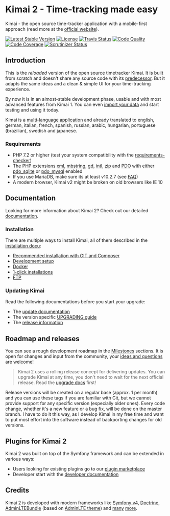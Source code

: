 # Kimai 2 - Time-tracking made easy

Kimai - the open source time-tracker application with a mobile-first approach (read more at the [official website](https://www.kimai.org)).

[![Latest Stable Version](https://poser.pugx.org/kevinpapst/kimai2/v/stable)](https://packagist.org/packages/kevinpapst/kimai2)
[![License](https://poser.pugx.org/kevinpapst/kimai2/license)](https://packagist.org/packages/kevinpapst/kimai2)
[![Travis Status](https://travis-ci.org/kevinpapst/kimai2.svg?branch=master)](https://travis-ci.org/kevinpapst/kimai2)
[![Code Quality](https://scrutinizer-ci.com/g/kevinpapst/kimai2/badges/quality-score.png?b=master)](https://scrutinizer-ci.com/g/kevinpapst/kimai2/?branch=master)
[![Code Coverage](https://scrutinizer-ci.com/g/kevinpapst/kimai2/badges/coverage.png?b=master)](https://scrutinizer-ci.com/g/kevinpapst/kimai2/?branch=master)
[![Scrutinizer Status](https://scrutinizer-ci.com/g/kevinpapst/kimai2/badges/build.png?b=master)](https://scrutinizer-ci.com/g/kevinpapst/kimai2/build-status/master)

## Introduction

This is the _reloaded_ version of the open source timetracker Kimai.
It is built from scratch and doesn't share any source code with its [predecessor](http://www.kimai.org). 
But it adapts the same ideas and a clean & simple UI for your time-tracking experience.

By now it is in an almost-stable development phase, usable and with most advanced features from Kimai 1.
You can even [import your data](https://www.kimai.org/documentation/migration-v1.html) and start testing and using it today.

Kimai is a [multi-language application](https://www.kimai.org/documentation/translations.html) and already translated to english, german, italian, french, spanish, russian, arabic, hungarian, portuguese (brazilian), swedish and japanese.

### Requirements

- PHP 7.2 or higher (test your system compatibility with the [requirements-checker](http://symfony.com/doc/current/reference/requirements.html))
- The PHP extensions [xml](http://php.net/manual/en/book.xml.php), [mbstring](http://php.net/manual/en/book.mbstring.php), [gd](http://php.net/manual/en/book.image.php), [intl](https://php.net/manual/en/book.intl.php), [zip](https://php.net/manual/en/book.zip.php) and [PDO](https://php.net/manual/en/book.pdo.php) with either [pdo_sqlite](https://php.net/manual/en/ref.pdo-sqlite.php) or [pdo_mysql](https://php.net/manual/en/ref.pdo-mysql.php) enabled
- If you use MariaDB, make sure its at least v10.2.7 (see [FAQ](https://www.kimai.org/documentation/faq.html))
- A modern browser, Kimai v2 might be broken on old browsers like IE 10

## Documentation

Looking for more information about Kimai 2? Check out our detailed [documentation](https://www.kimai.org/documentation/).

### Installation

There are multiple ways to install Kimai, all of them described in the [installation docu](https://www.kimai.org/documentation/installation.html):

- [Recommended installation with GIT and Composer](https://www.kimai.org/documentation/installation.html#recommended-setup)
- [Development setup](https://www.kimai.org/documentation/installation.html#development-installation) 
- [Docker](https://www.kimai.org/documentation/docker.html)
- [1-click installations](https://www.kimai.org/documentation/installation.html#hosting-and-1-click-installations) 
- [FTP](https://www.kimai.org/documentation/installation.html#ftp-installation)

### Updating Kimai

Read the following documentations before you start your upgrade:

- The [update documentation](https://www.kimai.org/documentation/updates.html)
- The version specific [UPGRADING guide](UPGRADING.md)
- The [release information](https://github.com/kevinpapst/kimai2/releases)

## Roadmap and releases

You can see a rough development roadmap in the [Milestones](https://github.com/kevinpapst/kimai2/milestones) sections.
It is open for changes and input from the community, your [ideas and questions](https://github.com/kevinpapst/kimai2/issues) are welcome!

> Kimai 2 uses a rolling release concept for delivering updates.
> You can upgrade Kimai at any time, you don't need to wait for the next official release. Read the [upgrade docs](UPGRADING.md) first!

Release versions will be created on a regular base (approx. 1 per month) and you can use these tags if you are familiar with Git, 
but we cannot provide support for any specific version (especially older ones).
Every code change, whether it's a new feature or a bug fix, will be done on the master branch. 
I have to do it this way, as I develop Kimai in my free time and want to put most
effort into the software instead of backporting changes for old versions. 

## Plugins for Kimai 2

Kimai 2 was built on top of the Symfony framework and can be extended in various ways:

- Users looking for existing plugins go to our [plugin marketplace](https://www.kimai.org/store/) 
- Developer start with the [developer documentation](https://www.kimai.org/documentation/developers.html)

## Credits

Kimai 2 is developed with modern frameworks like 
[Symfony v4](https://github.com/symfony/symfony), 
[Doctrine](https://github.com/doctrine/),
[AdminLTEBundle](https://github.com/kevinpapst/AdminLTEBundle/) (based on [AdminLTE theme](https://github.com/almasaeed2010/AdminLTE)) and 
[many](composer.json) [more](package.json).
